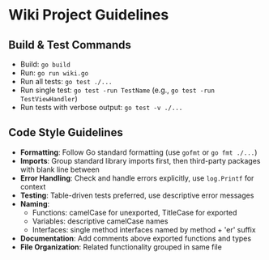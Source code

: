 # Wiki Project Guidelines

## Build & Test Commands
- Build: `go build`
- Run: `go run wiki.go`
- Run all tests: `go test ./...`
- Run single test: `go test -run TestName` (e.g., `go test -run TestViewHandler`)
- Run tests with verbose output: `go test -v ./...`

## Code Style Guidelines
- **Formatting**: Follow Go standard formatting (use `gofmt` or `go fmt ./...`)
- **Imports**: Group standard library imports first, then third-party packages with blank line between
- **Error Handling**: Check and handle errors explicitly, use `log.Printf` for context
- **Testing**: Table-driven tests preferred, use descriptive error messages
- **Naming**:
  - Functions: camelCase for unexported, TitleCase for exported
  - Variables: descriptive camelCase names
  - Interfaces: single method interfaces named by method + 'er' suffix
- **Documentation**: Add comments above exported functions and types
- **File Organization**: Related functionality grouped in same file